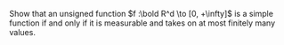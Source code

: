 Show that an unsigned function $f :\bold R^d \to [0, +\infty]$ is a simple function if and only if it is measurable and takes on at most finitely many values.